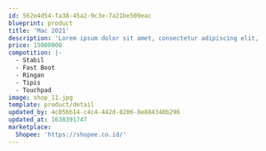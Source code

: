 ```yaml
---
id: 562e4d54-fa38-45a2-9c3e-7a21be509eac
blueprint: product
title: 'Mac 2021'
description: 'Lorem ipsum dolor sit amet, consectetur adipiscing elit, sed do eiusmod temp incididunt ut labore et dolore magna aliqua. Quis ipsum suspendisse.'
price: 15000000
compotition: |-
  - Stabil
  - Fast Boot
  - Ringan
  - Tipis
  - Touchpad
image: shop_11.jpg
template: product/detail
updated_by: 4c05bb14-c4c4-442d-8206-8e884340b296
updated_at: 1638391747
marketplace:
  Shopee: 'https://shopee.co.id/'
---
```

